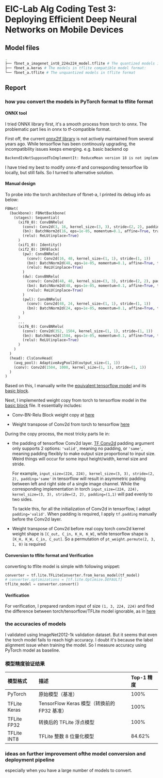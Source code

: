 # EIC-Lab Alg Coding Test 3: Deploying Efficient Deep Neural Networks on Mobile Devices

## Model files
```bash
.
├── fbnet_a_imagenet_int8_224x224_model.tflite # The quantized models in tflite format
├── fbnet_a.keras # The models in tflite compatible model format:
└── fbnet_a.tflite # The unquantized models in tflite format
```

## Report
### how you convert the models in PyTorch format to tflite format

#### ONNX tool
I tried ONNX library first, it's a smooth process from torch to onnx. The problematic part lies in onnx to tf-compatible format. 
  
First off, the current [onnx2tf library](https://github.com/onnx/onnx-tensorflow) is not actively maintained from several years ago. While tensorflow has been continously upgrading, the incompatibility issues keeps emerging. e.g. basic backend op

```bash
BackendIsNotSupposedToImplementIt: ReduceMean version 18 is not implemented.
```

I have tried my best to modify onnx-tf and corresponding tensorflow lib locally, but still fails. So I turned to alternative solution.

#### Manual design
To probe into the torch architecture of fbnet-a, I printed its debug info as below:

```python
FBNet(
  (backbone): FBNetBackbone(
    (stages): Sequential(
      (xif0_0): ConvBNRelu(
        (conv): Conv2d(3, 16, kernel_size=(3, 3), stride=(2, 2), padding=(1, 1))
        (bn): BatchNorm2d(16, eps=1e-05, momentum=0.1, affine=True, track_running_stats=True)
        (relu): ReLU(inplace=True)
      )
      (xif1_0): Identity()
      (xif2_0): IRFBlock(
        (pw): ConvBNRelu(
          (conv): Conv2d(16, 48, kernel_size=(1, 1), stride=(1, 1))
          (bn): BatchNorm2d(48, eps=1e-05, momentum=0.1, affine=True, track_running_stats=True)
          (relu): ReLU(inplace=True)
        )
        (dw): ConvBNRelu(
          (conv): Conv2d(48, 48, kernel_size=(3, 3), stride=(2, 2), padding=(1, 1), groups=48)
          (bn): BatchNorm2d(48, eps=1e-05, momentum=0.1, affine=True, track_running_stats=True)
          (relu): ReLU(inplace=True)
        )
        (pwl): ConvBNRelu(
          (conv): Conv2d(48, 24, kernel_size=(1, 1), stride=(1, 1))
          (bn): BatchNorm2d(24, eps=1e-05, momentum=0.1, affine=True, track_running_stats=True)
        )
      )
      ...
      (xif6_0): ConvBNRelu(
        (conv): Conv2d(352, 1504, kernel_size=(1, 1), stride=(1, 1))
        (bn): BatchNorm2d(1504, eps=1e-05, momentum=0.1, affine=True, track_running_stats=True)
        (relu): ReLU(inplace=True)
      )
    )
  )
  (head): ClsConvHead(
    (avg_pool): AdaptiveAvgPool2d(output_size=(1, 1))
    (conv): Conv2d(1504, 1000, kernel_size=(1, 1), stride=(1, 1))
  )
)
```

Based on this, I manually write the [equivalent tensorflow model](mobile_cv/model_zoo/models/fbnet_tf_a.py) and its [basic block](mobile_cv/model_zoo/models/tf_basic_blocks.py).

Next, I implemented weight copy from torch to tensorflow model in the [basic block](mobile_cv/model_zoo/models/tf_basic_blocks.py) file. It essentially includes:

+ Conv-BN-Relu Block weight copy at [here](mobile_cv/model_zoo/models/tf_basic_blocks.py#L194)

+ Weight transpose of Conv2d from torch to tensorflow [here](mobile_cv/model_zoo/models/tf_basic_blocks.py#L148)

During the copy process, the most tricky parts lie in: 

+ the padding of tensorflow Conv2d layer. 
  [TF Conv2d](https://tensorflow.google.cn/api_docs/python/tf/keras/layers/Conv2D) padding argument only supports 2 options: `'valid'`, meaning no padding,  or `'same'`, meaning padding flexibly to make output size proportional to input size. Weird things will occur for some input height/width, kernel size and stride. 
  
  For example, `input_size=(224, 224), kernel_size=(3, 3), stride=(2, 2), padding='same'` in tensorflow will result in asymmetric padding between left and right side of a single image channel. While the corresponding implementation in torch `input_size=(224, 224), kernel_size=(3, 3), stride=(2, 2), padding=(1,1)` will pad evenly to two sides.

  To tackle this, for all the initialization of Conv2d in tensorflow, I adopt `padding='valid'`. When padding is required, I apply `tf.padding` manually before the Conv2d layer.

+ Weight transpose of Conv2d before real copy
  torch conv2d kernel weight shape is `[C_out, C_in, K_H, K_W]`, while tensorflow shape is `[K_H, K_W, C_in, C_out]`. So a permutation of `pt_weight.permute(2, 3, 1, 0)` is required

#### Conversion to tflite format and Verification
converting to tflite model is simple with following snippet:

```python
converter = tf.lite.TFLiteConverter.from_keras_model(tf_model)
# converter.optimizations = [tf.lite.Optimize.DEFAULT]
tflite_model = converter.convert()
```

#### Verification
For verification, I prepared random input of size `(1, 3, 224, 224)` and find the difference between torch/tensorflow/TFLite model ignorable, as in [here](torch2tf_a.py)

### the accuracies of models
I validated using ImageNet2012-1k validation dataset. But it seems that even the torch model fails to reach high accuracy. I doubt it's because the label alignment issue when training the model. So I measure accuracy using PyTorch model as baseline.

### 模型精度验证结果

| 模型格式 | 描述 | Top-1 精度 |
| :--- | :--- | :--- |
| PyTorch | 原始模型（基准） | 100% |
| TFLite Keras | TensorFlow Keras 模型（转换前的 FP32 基准） | 100% |
| TFLite FP32 | 转换后的 TFLite 浮点模型 | 100% |
| TFLite INT8 | TFLite 整数 8 位量化模型 | 84.62% |

### ideas on further improvement ofthe model conversion and deployment pipeline
especially when you have a large number of models to convert.
